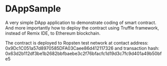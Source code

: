 # DAppSample
A very simple DApp application to demonstrate coding of smart contract. 
And more importantly how to deploy the contract using Truffle framework, instead of Remix IDE, to Ethereum blockchain.

The contract is deployed to Ropsten test network at contact address: 0x9Dc1C051a57d8970585DFA03Caee86d412117326 and transaction hash: 0x63d2b112df3be1b2682bbfbaebe3c2f76bfacfc1d19d3c7fc9d401a49b50bfe5


